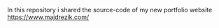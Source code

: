 
In this repository i shared the source-code of my new portfolio website https://www.majdrezik.com/
